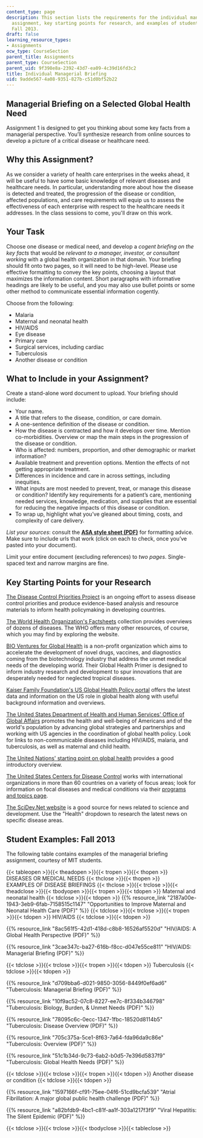 ```yaml
---
content_type: page
description: This section lists the requirements for the individual managerial briefing
  assignment, key starting points for research, and examples of student work from
  Fall 2013.
draft: false
learning_resource_types:
- Assignments
ocw_type: CourseSection
parent_title: Assignments
parent_type: CourseSection
parent_uid: 9f398e8a-2392-43d7-ea09-4c39d16fd3c2
title: Individual Managerial Briefing
uid: 9adde567-4a08-9351-827b-c51d0bf52b22
---
```

## Managerial Briefing on a Selected Global Health Need

Assignment 1 is designed to get you thinking about some key facts from a managerial perspective. You’ll synthesize research from online sources to develop a picture of a critical disease or healthcare need.

## Why this Assignment?

As we consider a variety of health care enterprises in the weeks ahead, it will be useful to have some basic knowledge of relevant diseases and healthcare needs. In particular, understanding more about how the disease is detected and treated, the progression of the disease or condition, affected populations, and care requirements will equip us to assess the effectiveness of each enterprise with respect to the healthcare needs it addresses. In the class sessions to come, you'll draw on this work.

## Your Task

Choose one disease or medical need, and develop a *cogent briefing on the key facts* that would be *relevant to a manager, investor, or consultant working* with a global health organization in that domain. Your briefing should fit onto two pages, so it will need to be high-level. Please use effective formatting to convey the key points, choosing a layout that maximizes the information content. Short paragraphs with informative headings are likely to be useful, and you may also use bullet points or some other method to communicate essential information cogently.

Choose from the following:

- Malaria
- Maternal and neonatal health
- HIV/AIDS
- Eye disease
- Primary care
- Surgical services, including cardiac
- Tuberculosis
- Another disease or condition

## What to Include in your Assignment?

Create a stand-alone word document to upload. Your briefing should include:

- Your name.
- A title that refers to the disease, condition, or care domain.
- A one-sentence definition of the disease or condition.
- How the disease is contracted and how it develops over time. Mention co-morbidities. Overview or map the main steps in the progression of the disease or condition.
- Who is affected: numbers, proportion, and other demographic or market information?
- Available treatment and prevention options. Mention the effects of not getting appropriate treatment.
- Differences in incidence and care in across settings, including inequities.
- What inputs are most needed to prevent, treat, or manage this disease or condition? Identify key requirements for a patient’s care, mentioning needed services, knowledge, medication, and supplies that are essential for reducing the negative impacts of this disease or condition.
- To wrap up, highlight what you’ve gleaned about timing, costs, and complexity of care delivery.

*List your sources*: consult the [**ASA style sheet (PDF)**](http://www.asanet.org/documents/teaching/pdfs/Quick_Tips_for_ASA_Style.pdf) for formatting advice. Make sure to include urls that work (click on each to check, once you’ve pasted into your document).

Limit your entire document (excluding references) to *two pages*. Single-spaced text and narrow margins are fine.

## Key Starting Points for your Research

[The Disease Control Priorities Project](http://www.dcp2.org) is an ongoing effort to assess disease control priorities and produce evidence-based analysis and resource materials to inform health policymaking in developing countries.

[The World Health Organization's Factsheets](http://www.who.int/mediacentre/factsheets/en/) collection provides overviews of dozens of diseases. The WHO offers many other resources, of course, which you may find by exploring the website.

[BIO Ventures for Global Health](https://bvgh.org/) is a non-profit organization which aims to accelerate the development of novel drugs, vaccines, and diagnostics coming from the biotechnology industry that address the unmet medical needs of the developing world. Their Global Health Primer is designed to inform industry research and development to spur innovations that are desperately needed for neglected tropical diseases.

[Kaiser Family Foundation's US Global Health Policy portal](https://www.kff.org/global-health-policy/) offers the latest data and information on the US role in global health along with useful background information and overviews.

[The United States Department of Health and Human Services' Office of Global Affairs](http://www.globalhealth.gov/) promotes the health and well-being of Americans and of the world's population by advancing global strategies and partnerships and working with US agencies in the coordination of global health policy. Look for links to non-communicable diseases including HIV/AIDS, malaria, and tuberculosis, as well as maternal and child health.

[The United Nations' starting point on global health](https://www.un.org/en/global-issues/health) provides a good introductory overview.

[The United States Centers for Disease Control](http://www.cdc.gov/globalhealth/) works with international organizations in more than 60 countries on a variety of focus areas; look for information on focal diseases and medical conditions via their [programs and topics page](http://www.cdc.gov/globalhealth/programs/). 

[The SciDev.Net website](http://www.scidev.net/global/health/) is a good source for news related to science and development. Use the "Health" dropdown to research the latest news on specific disease areas.

## Student Examples: Fall 2013

The following table contains examples of the managerial briefing assignment, courtesy of MIT students.

{{< tableopen >}}{{< theadopen >}}{{< tropen >}}{{< thopen >}}
DISEASES OR MEDICAL NEEDS
{{< thclose >}}{{< thopen >}}
EXAMPLES OF DISEASE BRIEFINGS
{{< thclose >}}{{< trclose >}}{{< theadclose >}}{{< tbodyopen >}}{{< tropen >}}{{< tdopen >}}
Maternal and neonatal health
{{< tdclose >}}{{< tdopen >}}
{{% resource_link "2187a00e-1943-3eb9-6fab-7158515c1147" "Opportunities to Improve Maternal and Neonatal Health Care (PDF)" %}}
{{< tdclose >}}{{< trclose >}}{{< tropen >}}{{< tdopen >}}
HIV/AIDS
{{< tdclose >}}{{< tdopen >}}

{{% resource_link "8ac561f5-42d1-418d-c8b8-16526af5520d" "HIV/AIDS: A Global Health Perspective (PDF)" %}}

{{% resource_link "3cae347c-ba27-616b-f8cc-d047e55ce811" "HIV/AIDS: Managerial Briefing (PDF)" %}}

{{< tdclose >}}{{< trclose >}}{{< tropen >}}{{< tdopen >}}
Tuberculosis
{{< tdclose >}}{{< tdopen >}}

{{% resource_link "d709bba6-d021-9850-3056-8449f0ef6ad6" "Tuberculosis: Managerial Briefing (PDF)" %}}

{{% resource_link "10f9ac52-07c8-8227-ee7c-8f334b346798" "Tuberculosis: Biology, Burden, & Unmet Needs (PDF)" %}}

{{% resource_link "78095c6c-0ecc-1347-1fbc-18520d8114b5" "Tuberculosis: Disease Overview (PDF)" %}}

{{% resource_link "705c375a-5ce1-8f63-7a64-fda96da9c86e" "Tuberculosis: Overview (PDF)" %}}

{{% resource_link "51c1b34d-9c73-6ab2-b0d5-7e396d5837f9" "Tuberculosis: Global Health Needs (PDF)" %}}

{{< tdclose >}}{{< trclose >}}{{< tropen >}}{{< tdopen >}}
Another disease or condition
{{< tdclose >}}{{< tdopen >}}

{{% resource_link "1597166f-cf91-75ee-04f6-51cd9bcfa539" "Atrial Fibrillation: A major global public health challenge (PDF)" %}}

{{% resource_link "a82bfdb9-4bc1-c81f-aa1f-303a1217f3f9" "Viral Hepatitis: The Silent Epidemic (PDF)" %}}

{{< tdclose >}}{{< trclose >}}{{< tbodyclose >}}{{< tableclose >}}